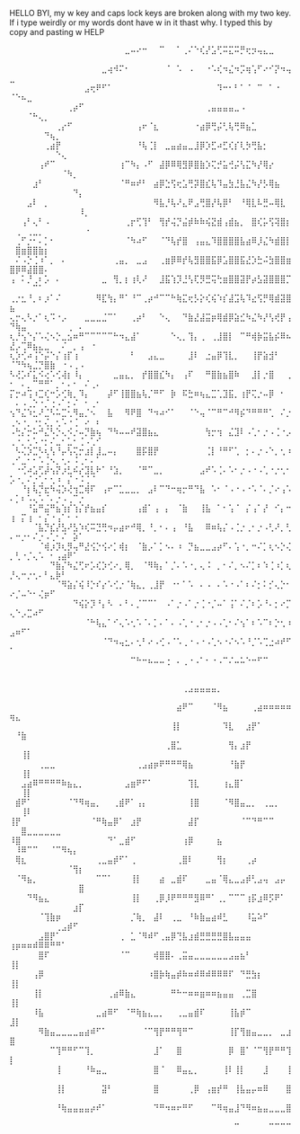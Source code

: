 HELLO BYI, my w key and caps lock keys are broken along with my two key. If i type weirdly or my words dont have w in it thast why. I typed this by copy and pasting w HELP



⠀⠀⠀⠀⠀⠀⠀⠀⠀⠀⠀⠀⠀⠀⠀⠀⠀⠀⠀⠀⣀⠤⠔⠒⠀⠀⠉⠀⠀⠁⢀⠌⠑⢎⡜⣡⢋⠭⣍⠭⡛⢖⡲⢤⣄⣀⠀⠀⠀⠀⠀⠀⠀⠀⠀⠀⠀⠀⠀⠀⠀⠀⠀⠀⠀
⠀⠀⠀⠀⠀⠀⠀⠀⠀⠀⠀⠀⠀⠀⠀⠀⣀⢴⠺⠍⠂⠀⠀⠀⠀⠀⠀⠈⠀⠡⠀⠠⠀⠀⠐⠡⢎⠲⣌⠲⡩⢶⢡⠋⠔⠊⡝⠲⢤⣀⠀⠀⠀⠀⠀⠀⠀⠀⠀⠀⠀⠀⠀⠀⠀
⠀⠀⠀⠀⠀⠀⠀⠀⠀⠀⠀⠀⠀⣠⢖⠟⠋⠁⠀⠀⠀⠀⠀⠀⠀⠀⠀⠀⠀⠀⠀⠀⠀⠀⠀⠀⠹⠒⠂⠃⠁⠈⠀⠉⠀⠁⠐⠀⠀⠈⠑⠦⣀⠀⠀⠀⠀⠀⠀⠀⠀⠀⠀⠀⠀
⠀⠀⠀⠀⠀⠀⠀⠀⠀⠀⢀⡴⠋⠀⠀⠀⠀⠀⠀⠀⠀⠀⠀⠀⠀⠀⠀⠀⠀⠀⠀⠀⠀⠀⢀⣤⣤⣤⣤⣀⠠⠀⠀⠀⠀⠀⠀⠀⠀⠀⠀⠀⠈⠓⢄⡀⠀⠀⠀⠀⠀⠀⠀⠀⠀
⠀⠀⠀⠀⠀⠀⠀⠀⢀⡔⠋⠀⠀⠀⠀⠀⠀⠀⠀⠀⠀⠀⢠⠖⠈⣆⠀⠀⠀⠀⠀⠀⠐⣴⡿⢛⡬⢃⢧⢛⠿⣦⣁⠀⠀⠀⠀⠀⠀⠀⠀⠀⠀⠀⠀⠙⢦⡀⠀⠀⠀⠀⠀⠀⠀
⠀⠀⠀⠀⠀⠀⢀⣴⡟⠀⠀⠀⠀⠀⠀⠀⠀⠀⠀⠀⠀⠀⠘⢧⢈⡇⠀⣀⣤⣴⣤⣀⣸⡿⡱⣋⠴⣋⢎⡎⢇⡳⢛⣧⡂⠀⠀⠀⠀⠀⠀⠀⠀⠀⠀⠀⠀⠑⢄⠀⠀⠀⠀⠀⠀
⠀⠀⠀⠀⠀⢠⠞⠉⠀⠀⠀⠀⠀⠀⠀⠀⠀⠀⠀⢰⠉⠳⡄⠠⠋⠀⣼⡿⠿⢿⣻⡿⣿⣷⡱⢍⡚⣥⢚⡬⢣⣍⠳⡜⢿⡔⠀⠀⠀⠀⠀⠀⠀⠀⠀⠀⠀⠀⠈⠳⡀⠀⠀⠀⠀
⠀⠀⠀⠀⣰⠃⠀⠀⠀⠀⠀⠀⠀⠀⠀⠀⠀⠀⠀⠈⠛⠶⠞⠃⠀⣴⡿⣑⢫⢖⣡⢛⡽⣿⣎⢧⠹⣤⣳⣘⣧⣌⠳⡜⡣⢿⣦⠀⠀⠀⠀⠀⠀⠀⠀⠀⠀⠀⠀⠀⠙⡄⠀⠀⠀
⠀⠀⠀⣠⠇⠀⡀⠀⠀⠀⠀⠀⠀⠀⠀⠀⠀⠀⠀⠀⠀⠀⠀⠀⠀⠻⣧⡘⢧⠜⣄⠟⣠⢛⣿⡜⢧⡿⠃⠀⠘⢿⣇⠧⣛⠤⢿⣇⠀⠀⠀⠀⠀⠀⠀⠀⠀⠀⠀⠀⠀⠸⡀⠀⠀
⠀⠀⢠⠃⢄⠃⠠⠀⠀⠀⠀⠀⠀⠀⠀⠀⠀⠀⠀⠀⢀⡖⢋⢹⠃⠀⢻⡞⢬⡙⣬⡾⠷⠷⢮⣝⣾⢠⣾⣦⡀⠀⣿⢎⡥⢫⢽⣿⡆⠀⢀⠀⢀⣀⡀⠀⠀⠀⠀⠀⠀⠀⠐⠀⠀
⠀⢀⠋⡐⠂⠄⡁⠂⠀⠀⠀⠀⠀⠀⠀⠀⠀⠀⠀⠀⠈⠳⠴⠋⠀⠀⠈⠙⢧⡞⣿⠀⢠⣤⣄⠹⣿⣿⣿⣿⣧⣴⠿⡸⣌⠳⣾⣿⡇⠀⣿⣶⣿⣿⣷⡆⠀⠀⠀⠀⠀⠀⠀⠀⠀
⠀⠌⠠⡑⢈⠰⠁⡀⠀⠄⠀⠀⠀⠀⠀⠀⠀⠀⢀⣤⡀⠀⣀⣠⠀⠀⢀⣶⡿⠿⡞⢧⣻⣿⣿⣯⡿⣡⣿⣿⣯⣜⡱⣓⠬⣳⣿⣿⣶⣿⡿⠿⣼⣿⣿⠄⠀⠀⠀⠀⠀⠀⠀⠀⠀
⢠⠀⠅⡘⢀⠆⡡⠀⠄⠀⠀⠀⠀⠀⠀⠀⣀⠀⢻⡀⡆⢰⢇⠜⠀⠀⣸⣯⢱⡹⣘⢣⢏⡻⣛⢭⢓⣶⣿⣿⣽⡟⡴⣣⣽⣿⣿⣿⡉⠀⠀⠀⠀⠉⠁⠀⠀⠀⠀⠀⠀⠀⠀⠀⠀
⢀⡐⣂⠘⡀⠆⡰⠁⠌⠀⠀⠀⠀⠀⠀⠻⣏⢳⡄⠛⠁⠘⠉⢀⡴⠚⠉⠉⠓⢷⣍⢖⡣⡕⢎⢮⠱⡎⣼⣩⢧⠹⣔⢫⡛⢿⣾⣽⣿⣦⠀⠀⠀⠀⠀⠀⠀⠀⠀⠀⠀⠀⠀⠀⠀
⢄⡒⢄⠣⡐⠁⢆⠩⠐⡠⠀⠀⠀⣀⣀⣀⣈⠉⠁⠀⠀⢀⡴⠃⠀⠀⠑⢄⠀⠀⠙⣷⣜⣼⣭⡶⢿⣾⡿⣵⣊⠳⣌⠳⡜⢣⢞⡟⢠⠙⢷⣤⠀⠀⠀⠀⠀⠀⠀⢀⠀⠄⠀⠀⠀
⢆⡘⢢⠑⡌⠡⢌⠢⡑⣀⣢⠶⠛⠉⠉⠉⠉⠉⠓⠲⣄⣼⠁⠀⠀⠀⠀⠀⠑⢄⡀⢹⡄⢀⠀⢀⣸⣿⡇⠀⠉⠛⢾⡷⣭⣧⡮⠿⠦⣜⡠⢉⠿⣦⣄⣀⠀⠀⠌⠀⡀⢠⠀⠐⠀
⢆⡱⢊⠴⢨⠑⡬⠑⡌⢰⡏⢰⠀⠀⠀⠀⠀⠀⠀⠀⠀⠃⠀⠀⣠⣄⣀⠀⠀⠀⠀⣸⠇⠀⣐⣤⡿⢹⣇⡀⠀⠀⢸⡟⣵⣺⠃⠀⠀⠈⠙⠳⢦⣈⡙⣿⣷⠀⠐⠠⢀⠠⠀⠀⠀
⠣⢜⡡⠎⣅⠪⢔⠡⢊⢼⡆⠸⡄⠀⠀⠀⠀⠀⣀⣤⣄⡀⠀⡞⣿⣿⣎⠳⡄⠀⢠⠏⠀⠀⠛⣿⣷⣦⣿⠷⠀⠀⣸⡇⡐⣿⠀⠀⢀⠂⠀⠄⡀⠉⠛⠛⠁⡀⠂⠄⠂⠀⠌⢀⠄
⡍⡒⠴⢩⠰⣉⢎⠒⡡⢊⢷⡀⠹⡄⠀⠀⠀⡼⠋⢸⣿⣿⣦⢧⡈⠛⠋⠀⡷⠀⠯⣓⠶⢦⣄⣉⢁⣹⣯⡀⢰⡟⢍⡐⠤⡿⠀⠂⠀⠀⠄⠠⢀⡑⠐⡈⢐⠠⠁⡂⠌⠀⠂⢀⠂
⢢⠙⣌⠱⣂⠜⣈⠣⠥⣉⢂⠻⣤⡈⠢⠀⠀⣧⠀⠀⠻⠟⣿⠀⠙⠲⠴⠊⠁⠀⠀⠈⠑⢤⠈⠉⠛⠉⠚⠻⡮⠙⠛⠛⠛⢁⠀⠌⡐⢀⠢⠐⡀⠐⡂⢌⡀⢂⠡⠐⢈⠀⠔⠀⠆
⠠⢓⡌⡒⠥⠚⣌⠣⡑⢄⠪⡐⠤⡙⣷⢦⠀⠙⠳⠤⠤⠞⣽⣿⣦⣄⠀⠀⠀⠀⠀⠀⠀⠀⢳⡒⢲⠀⣌⣹⠇⠠⢁⠂⡐⠠⢈⠐⡠⢀⠐⡀⢂⠡⠐⡂⠌⣀⠂⣁⠂⢈⠠⢁⠊
⠀⠣⢌⡱⣉⠣⢆⢣⠘⡤⢣⢍⡒⣰⡇⣸⣀⠤⡄⠀⠀⠀⣿⡯⣿⡟⠀⠀⠀⠀⠀⠀⠀⠀⢈⡇⠘⠛⠋⢁⠀⡂⠄⡐⠠⠑⡀⢂⠰⢀⠊⣀⠂⠂⠡⢈⠢⡀⢂⠄⠨⢀⠂⠄⠁
⠀⠐⢊⠴⣡⢋⡼⢢⡝⡰⣃⠮⡔⣹⣇⠗⠁⠘⣱⡀⠀⠀⠈⠛⠉⣀⡀⠀⠀⠀⠀⠀⠀⣠⠞⠡⢈⠄⠡⠂⡐⠠⠐⠠⢁⠐⡐⢂⠂⡡⠐⡀⠌⡐⢁⠂⢂⠰⠀⡌⠐⠨⢈⠈⠀
⠀⠀⠘⡆⢧⡙⣖⠳⢬⡱⢜⢲⣉⢾⠏⠀⢠⠖⠉⣁⣀⣀⡀⠀⣠⠇⠉⠙⠒⢶⡒⠛⠙⣧⠀⠡⠂⠈⠠⠐⠠⠐⠡⠈⠄⡈⠔⢠⠡⠄⡁⠆⠡⢄⠡⠈⠄⡐⠠⢀⠉⡐⠀⠀⠀
⠀⠀⠀⠘⣥⠛⣬⠛⣦⢱⡎⢱⡌⡞⣦⣤⡎⠀⠀⠀⠀⠀⢠⣾⠁⢠⠀⡄⠀⠈⣷⠀⠀⢸⣧⠀⠁⠂⢡⠈⠀⡌⢠⠁⡜⠀⠊⡄⠒⢰⠀⡍⢰⠀⠂⡌⠐⢠⠁⠂⠐⠀⠀⠀⠀
⠀⠀⠀⠀⠈⣧⡙⣎⡜⣣⠜⣣⠱⢎⠭⣙⢛⠲⡤⣴⠖⠚⢿⡀⠘⡀⠂⠄⢠⠀⠘⣧⠀⠀⠿⠶⢧⡌⠠⢈⡐⢀⠂⡐⠠⢃⠜⡀⢃⠄⠒⡐⠂⠌⡐⠠⢁⠂⠌⠀⡵⠁⠀⠀⠀
⠀⠀⠀⠀⠀⠈⢾⡰⡹⢆⡻⢤⠛⣜⢪⡑⢪⠔⡁⢾⡆⠀⠈⣷⡠⠁⡁⠢⠄⠰⠀⡙⣦⣀⣀⣠⡴⠋⠄⢡⠐⡀⠒⠌⡁⢆⠢⡑⢌⡀⢃⠐⡈⢄⠡⠀⠂⢠⣴⠟⠁⠀⠀⠀⠀
⠀⠀⠀⠀⠀⠀⠀⠙⣷⡌⠳⣌⢋⠖⡡⢎⡱⢊⠔⡀⢿⡀⠀⠈⠻⢷⡄⠁⡈⠄⠡⠐⡀⢄⠨⠀⡀⠂⠌⡀⠢⠌⡁⠆⠱⢈⠰⡁⢆⡘⢄⠒⡐⢂⠄⠃⣄⡷⠃⠀⠀⠀⠀⠀⠀
⠀⠀⠀⠀⠀⠀⠀⠀⠈⠻⣵⡌⢮⠸⡑⠎⡔⠡⢊⡐⠈⢷⣄⡀⢀⣸⡟⠀⠐⠂⠁⠡⠀⠄⠠⠀⠄⠡⠐⠠⠁⠆⠌⡂⠅⡊⢄⡑⠂⠔⡈⠤⠑⠂⢌⡶⠋⠀⠀⠀⠀⠀⠀⠀⠀
⠀⠀⠀⠀⠀⠀⠀⠀⠀⠀⠀⠙⢮⡕⡹⠘⡄⠣⠀⠄⠃⠄⡈⠉⠉⠁⠀⠠⠁⡐⠠⠁⡐⢈⠐⡈⠤⠁⢨⠁⠌⡈⠆⡡⠘⠄⡂⠔⡉⢄⠑⡠⣉⠴⠋⠀⠀⠀⠀⠀⠀⠀⠀⠀⠀
⠀⠀⠀⠀⠀⠀⠀⠀⠀⠀⠀⠀⠀⠈⠓⢧⣄⠁⠊⢄⠡⢂⠡⠈⠄⡁⠄⠁⠄⠠⢁⠐⢀⠂⡐⠠⠠⢁⠂⠌⢢⠁⠆⠡⠉⠆⡑⢂⠰⣠⠶⠋⠁⠀⠀⠀⠀⠀⠀⠀⠀⠀⠀⠀⠀
⠀⠀⠀⠀⠀⠀⠀⠀⠀⠀⠀⠀⠀⠀⠀⠀⠈⠙⠲⢤⣂⠄⢂⠃⠔⠠⢊⠠⠈⠡⢀⠐⠠⠐⠠⢁⠢⠐⠌⠢⠡⠘⡈⠡⢉⣐⠴⠞⠋⠁⠀⠀⠀⠀⠀⠀⠀⠀⠀⠀⠀⠀⠀⠀⠀
⠀⠀⠀⠀⠀⠀⠀⠀⠀⠀⠀⠀⠀⠀⠀⠀⠀⠀⠀⠀⠀⠉⠓⠒⠦⠤⠤⢐⠀⠄⢀⠐⠠⠁⠂⠐⠠⠉⠌⠤⠥⠑⠒⠋⠉⠀⠀⠀⠀⠀⠀⠀⠀⠀⠀⠀⠀⠀⠀⠀⠀⠀⠀⠀⠀


⠀⠀⠀⠀⠀⠀⠀⠀⠀⠀⠀⠀⠀⠀⠀⠀⠀⠀⠀⠀⠀⠀⠀⠀⠀⠀⠀⠀⠀⠀⢀⣠⣤⣤⣤⣤⡀⠀⠀⠀⠀⠀⠀⠀⠀⠀⠀⠀⠀⠀⠀⠀⠀⠀⠀⠀⠀⠀⠀⠀⠀⠀
⠀⠀⠀⠀⠀⠀⠀⠀⠀⠀⠀⠀⠀⠀⠀⠀⠀⠀⠀⠀⠀⠀⠀⠀⠀⠀⠀⠀⠀⣴⠟⠉⠀⠀⠀⠈⠻⣦⠀⠀⠀⠀⢀⣴⠶⠶⠶⠶⠶⢶⣄⠀⠀⠀⠀⠀⠀⠀⠀⠀⠀⠀
⠀⠀⠀⠀⠀⠀⠀⠀⠀⠀⠀⠀⠀⠀⠀⠀⠀⠀⠀⠀⠀⠀⠀⠀⠀⠀⠀⠀⢸⡇⠀⠀⠀⠀⠀⠀⠀⠹⣇⠀⠀⣰⡟⠁⠀⠀⠀⠀⠀⠀⠘⣷⠀⠀⠀⠀⠀⠀⠀⠀⠀⠀
⠀⠀⠀⠀⠀⠀⠀⠀⠀⠀⠀⠀⠀⠀⠀⠀⠀⠀⠀⠀⠀⠀⠀⠀⠀⠀⠀⢀⣿⣁⠀⠀⠀⠀⠀⠀⠀⠀⢻⡄⣰⡟⠀⠀⠀⠀⠀⠀⠀⠀⠀⢸⡇⠀⠀⠀⠀⠀⠀⠀⠀⠀
⠀⠀⠀⠀⠀⢀⣀⣀⠀⠀⠀⠀⠀⠀⠀⠀⠀⠀⠀⠀⠀⠀⢀⣠⣴⡶⠟⠛⠛⠛⢿⣦⠀⠀⠀⠀⠀⠀⠘⣷⡟⠀⠀⠀⠀⠀⠀⠀⠀⠀⠀⢸⡇⠀⠀⠀⠀⠀⠀⠀⠀⠀
⠀⠀⣠⣴⠿⠛⠛⠛⠛⠷⣦⣄⡀⠀⠀⠀⠀⠀⠀⠀⣠⣶⠟⠋⠁⠀⠀⠀⠀⠀⠀⢹⣇⠀⠀⠀⠀⢰⣄⣿⠁⠀⠀⠀⠀⠀⠀⠀⠀⠀⠀⢸⡇⠀⠀⠀⠀⠀⠀⠀⠀⠀
⠀⣾⠟⠁⠀⠀⠀⠀⠀⠀⠈⠙⠻⢶⣤⡀⠀⠀⢀⣾⠟⠁⢠⡄⠀⠀⠀⠀⠀⠀⠀⢸⣿⠀⠀⠀⠀⠈⠻⣿⣤⣀⡀⠀⢀⣀⡀⠀⠀⠀⠀⢸⠇⠀⠀⠀⠀⠀⠀⠀⠀⠀
⢸⡟⠀⠀⠀⠀⠀⠀⠀⠀⠀⠀⠀⠀⠈⠛⢷⣤⡿⠁⠀⣰⡟⠀⠀⠀⠀⠀⠀⠀⠀⣼⡏⠀⠀⠀⠀⠀⠀⠀⠈⠉⠙⠛⠉⠉⠀⠀⠀⠀⠀⣿⣀⣀⣀⣀⣀⣀⠀⠀⠀⠀
⠸⣿⠀⠀⠀⠀⠀⠀⠀⠀⠀⠀⠀⠀⠀⠀⠀⠙⠁⣀⣾⠋⠀⠀⠀⠀⠀⠀⠀⠀⢰⡿⠀⠀⠀⠀⣦⠀⠀⠀⠀⠀⠀⠀⠀⠀⠀⠀⠀⠀⠸⠿⠉⠉⠀⠀⠈⠉⠻⢦⡄⠀
⠀⢿⣆⠀⠀⠀⠀⠀⠀⠀⠀⠀⠀⠀⠀⢀⣀⣤⡾⠋⠁⢀⠀⠀⠀⠀⠀⠀⠀⢀⣿⠇⠀⠀⠀⠀⢻⡆⠀⠀⠀⢀⡴⠀⠀⠀⠀⠀⠀⠀⠀⠀⠀⠀⠀⠀⠀⠀⠀⠈⢻⡆
⠀⠈⠻⣦⡀⠀⠀⠀⠀⠀⠀⠀⠀⠀⠀⠉⠉⠁⠀⠀⠀⢸⡇⠀⠀⠀⣴⠀⣀⣾⠏⠀⠀⠀⣀⣤⠈⢿⣄⣀⣠⡾⢃⣠⢤⠀⣠⡤⠀⠀⠀⠀⠀⠀⠀⠀⠀⠀⠀⠀⠀⣿
⠀⠀⠀⠙⠻⣦⣄⠀⠀⠀⠀⠀⠀⠀⠀⠀⠀⠀⠀⠀⠀⢸⡇⠀⠀⢀⡿⡸⠟⠛⠛⠛⣻⠿⠛⠁⢀⡀⠉⠉⠉⢰⡯⣰⠿⡫⠟⠁⠀⠀⠀⠀⠀⠀⠀⠀⠀⠀⠀⠀⣰⡏
⠀⠀⠀⠀⠀⠈⢹⣷⡶⠀⠀⠀⠀⠀⠀⠀⠀⠀⠀⠀⠀⡈⢷⡀⠀⣼⠇⠀⢀⣀⠀⠘⠷⣷⣤⣴⠾⣃⠀⠀⠀⠸⣥⠵⠋⠀⠀⠀⠀⠀⠀⠀⠀⠀⠀⠀⠀⢀⣠⡾⠋⠀
⠀⠀⠀⠀⠀⣠⣿⡟⠁⠀⠀⠀⠀⠀⠀⠀⠀⠀⠀⢀⠀⣁⠈⠻⠾⠋⢀⣤⡿⢙⣧⣰⣾⣛⣛⣛⣛⣿⣧⣤⣤⣤⠀⠀⠀⠀⠀⠀⠀⢰⡶⠶⠶⠾⠿⠿⠛⠛⠁⠀⠀⠀
⠀⠀⠀⠀⠀⣿⠏⠀⠀⠀⠀⠀⠀⠀⠀⠀⠀⠀⠀⠈⠉⠀⠀⠀⠀⢾⣿⣿⠄⢀⣭⣤⣀⣀⣀⣀⣀⣀⣠⣤⣦⠃⠀⠀⠀⠀⠀⠀⠀⢸⡇⠀⠀⠀⠀⠀⠀⠀⠀⠀⠀⠀
⠀⠀⠀⠀⢠⡿⠀⠀⠀⠀⠀⠀⠀⠀⠀⠀⠀⠀⠀⠀⠀⠀⠀⠀⠰⣿⡷⢷⣤⡾⠷⠶⠾⠿⠾⠿⠿⠿⠏⠀⠙⣛⣳⡆⠀⠀⠀⠀⠀⢸⡇⠀⠀⠀⠀⠀⠀⠀⠀⠀⠀⠀
⠀⠀⠀⠀⢸⡇⠀⠀⠀⠀⠀⠀⠀⠀⠀⠀⠀⢀⣴⠿⣷⣄⠀⠀⠀⠀⠀⠀⠛⠓⠒⠶⠶⣶⠶⠶⣦⣤⣤⠀⢀⣉⣿⠀⠀⠀⠀⠀⠀⢸⡇⠀⠀⠀⠀⠀⠀⠀⠀⠀⠀⠀
⠀⠀⠀⠀⠸⣧⠀⠀⠀⠀⠀⠀⠀⠀⠀⣀⣴⠿⠋⠀⠈⠛⢷⣦⣄⣀⡀⠀⠀⢀⣀⣤⣾⠏⠀⠀⠀⠀⢸⣧⡾⠉⠀⠀⠀⠀⠀⠀⠀⣸⡇⠀⠀⠀⠀⠀⠀⠀⠀⠀⠀⠀
⠀⠀⠀⠀⠀⠻⣷⣤⣀⣀⣀⣀⣤⣴⠾⠋⠁⠀⠀⠀⠀⠀⠀⠈⠉⢻⡟⠛⠛⢻⠛⠉⠀⠀⠀⠀⠀⠀⢸⡏⢻⣶⣤⣀⣀⡀⠀⣀⣰⣿⠀⠀⠀⠀⠀⠀⠀⠀⠀⠀⠀⠀
⠀⠀⠀⠀⠀⠀⠀⠉⢹⠛⠛⠋⠉⢹⡀⠀⠀⠀⠀⠀⠀⠀⠀⠀⠀⣸⠁⠀⠀⣿⠀⠀⠀⠀⠀⠀⠀⠀⡿⠀⣿⠁⠈⠉⢻⡟⠛⠛⢹⡇⠀⠀⠀⠀⠀⠀⠀⠀⠀⠀⠀⠀
⠀⠀⠀⠀⠀⠀⠀⠀⢸⠀⠀⠀⠀⠘⠷⣤⣀⠀⠀⠀⠀⠀⠀⠀⠀⣿⠈⠀⠀⠿⣤⣄⡀⠀⠀⠀⠀⢸⠇⢸⡇⠀⠀⠀⣸⠀⠀⠀⢸⠀⠀⠀⠀⠀⠀⠀⠀⠀⠀⠀⠀⠀
⠀⠀⠀⠀⠀⠀⠀⠀⢸⡇⠀⠀⠀⠀⠀⠀⣽⠃⠀⠀⠀⠀⠀⠀⠀⣿⠀⠀⠀⠀⠀⢀⡿⠀⢠⣶⡞⠛⠀⢸⣧⣤⡤⠶⠿⠀⠀⠀⣿⠀⠀⠀⠀⠀⠀⠀⠀⠀⠀⠀⠀⠀
⠀⠀⠀⠀⠀⠀⠀⠀⠘⢷⣤⣤⣤⣤⡴⠞⠁⠀⠀⠀⠀⠀⠀⠀⠀⠙⠛⠲⠶⠖⠛⠋⠀⠀⠀⠉⠻⢶⣤⣸⠙⠻⠶⣦⣤⣀⣀⣀⣿⠀⠀⠀⠀⠀⠀⠀⠀⠀⠀⠀⠀⠀
⠀⠀⠀⠀⠀⠀⠀⠀⠀⠀⠀⠀⠀⠀⠀⠀⠀⠀⠀⠀⠀⠀⠀⠀⠀⠀⠀⠀⠀⠀⠀⠀⠀⠀⠀⠀⠀⠀⠀⠉⠀⠀⠀⠀⠀⠉⠉⠉⠉⠀⠀⠀⠀⠀⠀⠀⠀⠀⠀⠀⠀⠀

